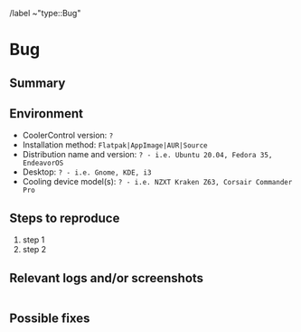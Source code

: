 /label ~"type::Bug"
<!---
Please read this!

Before opening a new issue, make sure to search for keywords in the issues
and verify the issue you're about to submit isn't a duplicate.

Please select the correct template above and fill it out below. 
These HTML comments will not be rendered so there's no need to delete them. 
Do *not* close the issue yourself, we will close things once done/handled accordingly.
For checklists put an x inside the [ ] like this: [x] to mark the checkbox.
The actions at the end of this template will be done automatically once submitted.
--->

# Bug

## Summary
<!-- Summarize the bug encountered concisely. -->


## Environment
- CoolerControl version: `?`
- Installation method: `Flatpak|AppImage|AUR|Source`
- Distribution name and version: `? - i.e. Ubuntu 20.04, Fedora 35, EndeavorOS`
- Desktop: `? - i.e. Gnome, KDE, i3`
- Cooling device model(s): `? - i.e. NZXT Kraken Z63, Corsair Commander Pro`
<!-- add any additional relevant information -->


## Steps to reproduce
<!-- Describe how one can reproduce the issue -->
1. step 1
2. step 2


## Relevant logs and/or screenshots
<!-- 
Paste any relevant logs - please use code blocks (```) to format console output, logs, and code
 as it's tough to read otherwise. 
Logs are very helpful. Run CoolerControl with the `--debug` option to get a lot more output and the logs are then 
 also saved under `/tmp/coolercontrol/coolercontrol.log` for easy extraction.
-->

```log output

```


## Possible fixes
<!-- If you can, link to the line of code that might be responsible for the problem. -->

